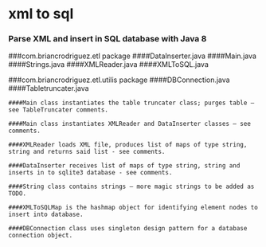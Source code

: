 # xml to sql
### Parse XML and insert in SQL database with Java 8


###com.briancrodriguez.etl package
	####DataInserter.java
	####Main.java
	####Strings.java
	####XMLReader.java
	####XMLToSQL.java

###com.briancrodriguez.etl.utilis package
	####DBConnection.java
	####Tabletruncater.java

	####Main class instantiates the table truncater class; purges table – see TableTruncater comments.

	####Main class instantiates XMLReader and DataInserter classes – see comments.

	####XMLReader loads XML file, produces list of maps of type string, string and returns said list - see comments.

	####DataInserter receives list of maps of type string, string and inserts in to sqlite3 database - see comments.

	####String class contains strings – more magic strings to be added as TODO.

	####XMLToSQLMap is the hashmap object for identifying element nodes to insert into database.

	####DBConnection class uses singleton design pattern for a database connection object.

